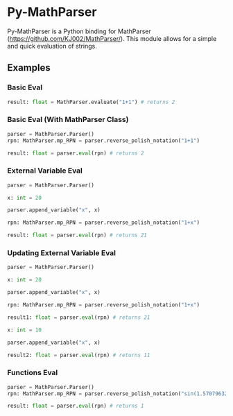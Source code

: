 # Py-MathParser

Py-MathParser is a Python binding for MathParser (https://github.com/KJ002/MathParser/). This module allows for a simple and quick evaluation of strings.

## Examples

### Basic Eval
```py
result: float = MathParser.evaluate("1+1") # returns 2
```

### Basic Eval (With MathParser Class)
```py
parser = MathParser.Parser()
rpn: MathParser.mp_RPN = parser.reverse_polish_notation("1+1")

result: float = parser.eval(rpn) # returns 2
```
### External Variable Eval
```py
parser = MathParser.Parser()

x: int = 20

parser.append_variable("x", x)

rpn: MathParser.mp_RPN = parser.reverse_polish_notation("1+x")

result: float = parser.eval(rpn) # returns 21
```
### Updating External Variable Eval
```py
parser = MathParser.Parser()

x: int = 20

parser.append_variable("x", x)

rpn: MathParser.mp_RPN = parser.reverse_polish_notation("1+x")

result1: float = parser.eval(rpn) # returns 21

x: int = 10

parser.append_variable("x", x)

result2: float = parser.eval(rpn) # returns 11
```
### Functions Eval
```py
parser = MathParser.Parser()
rpn: MathParser.mp_RPN = parser.reverse_polish_notation("sin(1.5707963267948966)")

result: float = parser.eval(rpn) # returns 1
```
